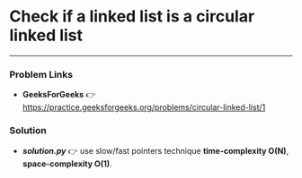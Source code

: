 # Check if a linked list is a circular linked list

---

### Problem Links
- **__GeeksForGeeks__** :point_right: https://practice.geeksforgeeks.org/problems/circular-linked-list/1

### Solution
- **_solution.py_** :point_right: use slow/fast pointers technique **time-complexity O(N)**, **space-complexity O(1)**.
